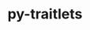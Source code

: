 ---
title: "py-traitlets"
layout: cache
categories: [package, develop-2024-09-22]
meta: {"versions": ["5.14.3"], "compilers": ["gcc@=11.1.0", "gcc@=11.4.0", "gcc@=7.3.1", "gcc@=9.4.0", "oneapi@=2024.2.1"], "oss": ["amzn2", "ubuntu20.04", "ubuntu22.04"], "platforms": ["linux"], "targets": ["aarch64", "neoverse_n1", "neoverse_v1", "neoverse_v2", "ppc64le", "x86_64_v3"], "stacks": ["aws-isc", "aws-isc-aarch64", "data-vis-sdk", "e4s-neoverse-v2", "e4s-neoverse_v1", "e4s-oneapi", "e4s-power", "root"], "num_specs": 13, "num_specs_by_stack": {"root": 13, "aws-isc-aarch64": 2, "aws-isc": 1, "e4s-power": 2, "data-vis-sdk": 2, "e4s-neoverse_v1": 2, "e4s-neoverse-v2": 2, "e4s-oneapi": 2}}
spec_details: [{"hash": "b7fapaueglwuxg6ugzx7xtgzqhkyb2g2", "compiler": "gcc@=7.3.1", "versions": ["5.14.3"], "os": "amzn2", "platform": "linux", "target": "aarch64", "variants": ["build_system=python_pip"], "stacks": ["root", "aws-isc-aarch64"], "size": "-", "tarball": "https://binaries.spack.io/develop-2024-09-22/build_cache/linux-amzn2-aarch64/gcc-7.3.1/py-traitlets-5.14.3/linux-amzn2-aarch64-gcc-7.3.1-py-traitlets-5.14.3-b7fapaueglwuxg6ugzx7xtgzqhkyb2g2.spack"}, {"hash": "w253uceh5z2geeclrdbfkpk7nx2wnqdg", "compiler": "gcc@=7.3.1", "versions": ["5.14.3"], "os": "amzn2", "platform": "linux", "target": "neoverse_n1", "variants": ["build_system=python_pip"], "stacks": ["root", "aws-isc-aarch64"], "size": "-", "tarball": "https://binaries.spack.io/develop-2024-09-22/build_cache/linux-amzn2-neoverse_n1/gcc-7.3.1/py-traitlets-5.14.3/linux-amzn2-neoverse_n1-gcc-7.3.1-py-traitlets-5.14.3-w253uceh5z2geeclrdbfkpk7nx2wnqdg.spack"}, {"hash": "zwgmejr4drf42idiebf7f6owjgqj3swf", "compiler": "gcc@=7.3.1", "versions": ["5.14.3"], "os": "amzn2", "platform": "linux", "target": "x86_64_v3", "variants": ["build_system=python_pip"], "stacks": ["aws-isc", "root"], "size": "-", "tarball": "https://binaries.spack.io/develop-2024-09-22/build_cache/linux-amzn2-x86_64_v3/gcc-7.3.1/py-traitlets-5.14.3/linux-amzn2-x86_64_v3-gcc-7.3.1-py-traitlets-5.14.3-zwgmejr4drf42idiebf7f6owjgqj3swf.spack"}, {"hash": "o3q3c2rdl2ywigpzhz36cblt3ac6qmb2", "compiler": "gcc@=9.4.0", "versions": ["5.14.3"], "os": "ubuntu20.04", "platform": "linux", "target": "ppc64le", "variants": ["build_system=python_pip"], "stacks": ["e4s-power", "root"], "size": "-", "tarball": "https://binaries.spack.io/develop-2024-09-22/build_cache/linux-ubuntu20.04-ppc64le/gcc-9.4.0/py-traitlets-5.14.3/linux-ubuntu20.04-ppc64le-gcc-9.4.0-py-traitlets-5.14.3-o3q3c2rdl2ywigpzhz36cblt3ac6qmb2.spack"}, {"hash": "zshbn4lda3pjwfoyrnnqntyozrgng27d", "compiler": "gcc@=9.4.0", "versions": ["5.14.3"], "os": "ubuntu20.04", "platform": "linux", "target": "ppc64le", "variants": ["build_system=python_pip"], "stacks": ["e4s-power", "root"], "size": "-", "tarball": "https://binaries.spack.io/develop-2024-09-22/build_cache/linux-ubuntu20.04-ppc64le/gcc-9.4.0/py-traitlets-5.14.3/linux-ubuntu20.04-ppc64le-gcc-9.4.0-py-traitlets-5.14.3-zshbn4lda3pjwfoyrnnqntyozrgng27d.spack"}, {"hash": "jygjvys7773j6bhwffo6y6h3qj6ozny4", "compiler": "gcc@=11.1.0", "versions": ["5.14.3"], "os": "ubuntu20.04", "platform": "linux", "target": "x86_64_v3", "variants": ["build_system=python_pip"], "stacks": ["root", "data-vis-sdk"], "size": "-", "tarball": "https://binaries.spack.io/develop-2024-09-22/build_cache/linux-ubuntu20.04-x86_64_v3/gcc-11.1.0/py-traitlets-5.14.3/linux-ubuntu20.04-x86_64_v3-gcc-11.1.0-py-traitlets-5.14.3-jygjvys7773j6bhwffo6y6h3qj6ozny4.spack"}, {"hash": "vskel7occgjamwlkpirsnmroedkviif6", "compiler": "gcc@=11.1.0", "versions": ["5.14.3"], "os": "ubuntu20.04", "platform": "linux", "target": "x86_64_v3", "variants": ["build_system=python_pip"], "stacks": ["root", "data-vis-sdk"], "size": "-", "tarball": "https://binaries.spack.io/develop-2024-09-22/build_cache/linux-ubuntu20.04-x86_64_v3/gcc-11.1.0/py-traitlets-5.14.3/linux-ubuntu20.04-x86_64_v3-gcc-11.1.0-py-traitlets-5.14.3-vskel7occgjamwlkpirsnmroedkviif6.spack"}, {"hash": "jajvc5yywdxs3jhaj23df772hqmd5lzi", "compiler": "gcc@=11.4.0", "versions": ["5.14.3"], "os": "ubuntu22.04", "platform": "linux", "target": "neoverse_v1", "variants": ["build_system=python_pip"], "stacks": ["e4s-neoverse_v1", "root"], "size": "-", "tarball": "https://binaries.spack.io/develop-2024-09-22/build_cache/linux-ubuntu22.04-neoverse_v1/gcc-11.4.0/py-traitlets-5.14.3/linux-ubuntu22.04-neoverse_v1-gcc-11.4.0-py-traitlets-5.14.3-jajvc5yywdxs3jhaj23df772hqmd5lzi.spack"}, {"hash": "guqiiejvj52qjf7rzigszyvq3uqunsqg", "compiler": "gcc@=11.4.0", "versions": ["5.14.3"], "os": "ubuntu22.04", "platform": "linux", "target": "neoverse_v1", "variants": ["build_system=python_pip"], "stacks": ["e4s-neoverse_v1", "root"], "size": "-", "tarball": "https://binaries.spack.io/develop-2024-09-22/build_cache/linux-ubuntu22.04-neoverse_v1/gcc-11.4.0/py-traitlets-5.14.3/linux-ubuntu22.04-neoverse_v1-gcc-11.4.0-py-traitlets-5.14.3-guqiiejvj52qjf7rzigszyvq3uqunsqg.spack"}, {"hash": "mcjk433y6hdba6nvhx27253cnnluqrmp", "compiler": "gcc@=11.4.0", "versions": ["5.14.3"], "os": "ubuntu22.04", "platform": "linux", "target": "neoverse_v2", "variants": ["build_system=python_pip"], "stacks": ["root", "e4s-neoverse-v2"], "size": "-", "tarball": "https://binaries.spack.io/develop-2024-09-22/build_cache/linux-ubuntu22.04-neoverse_v2/gcc-11.4.0/py-traitlets-5.14.3/linux-ubuntu22.04-neoverse_v2-gcc-11.4.0-py-traitlets-5.14.3-mcjk433y6hdba6nvhx27253cnnluqrmp.spack"}, {"hash": "djvvhcxwhuo3bisqx6w6rncge2qvgs7m", "compiler": "gcc@=11.4.0", "versions": ["5.14.3"], "os": "ubuntu22.04", "platform": "linux", "target": "neoverse_v2", "variants": ["build_system=python_pip"], "stacks": ["root", "e4s-neoverse-v2"], "size": "-", "tarball": "https://binaries.spack.io/develop-2024-09-22/build_cache/linux-ubuntu22.04-neoverse_v2/gcc-11.4.0/py-traitlets-5.14.3/linux-ubuntu22.04-neoverse_v2-gcc-11.4.0-py-traitlets-5.14.3-djvvhcxwhuo3bisqx6w6rncge2qvgs7m.spack"}, {"hash": "vufoouzknvajvp2bekiujasf2gh2puxf", "compiler": "oneapi@=2024.2.1", "versions": ["5.14.3"], "os": "ubuntu22.04", "platform": "linux", "target": "x86_64_v3", "variants": ["build_system=python_pip"], "stacks": ["root", "e4s-oneapi"], "size": "-", "tarball": "https://binaries.spack.io/develop-2024-09-22/build_cache/linux-ubuntu22.04-x86_64_v3/oneapi-2024.2.1/py-traitlets-5.14.3/linux-ubuntu22.04-x86_64_v3-oneapi-2024.2.1-py-traitlets-5.14.3-vufoouzknvajvp2bekiujasf2gh2puxf.spack"}, {"hash": "irlioqscapjydh7xt5a25ui7gbj6l4zk", "compiler": "oneapi@=2024.2.1", "versions": ["5.14.3"], "os": "ubuntu22.04", "platform": "linux", "target": "x86_64_v3", "variants": ["build_system=python_pip"], "stacks": ["root", "e4s-oneapi"], "size": "-", "tarball": "https://binaries.spack.io/develop-2024-09-22/build_cache/linux-ubuntu22.04-x86_64_v3/oneapi-2024.2.1/py-traitlets-5.14.3/linux-ubuntu22.04-x86_64_v3-oneapi-2024.2.1-py-traitlets-5.14.3-irlioqscapjydh7xt5a25ui7gbj6l4zk.spack"}]
---